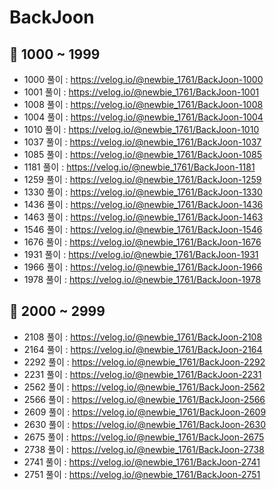 # BackJoon

## 🌱 1000 ~ 1999
- 1000 풀이 : https://velog.io/@newbie_1761/BackJoon-1000
- 1001 풀이 : https://velog.io/@newbie_1761/BackJoon-1001
- 1008 풀이 : https://velog.io/@newbie_1761/BackJoon-1008
- 1004 풀이 : https://velog.io/@newbie_1761/BackJoon-1004
- 1010 풀이 : https://velog.io/@newbie_1761/BackJoon-1010
- 1037 풀이 : https://velog.io/@newbie_1761/BackJoon-1037
- 1085 풀이 : https://velog.io/@newbie_1761/BackJoon-1085
- 1181 풀이 : https://velog.io/@newbie_1761/BackJoon-1181
- 1259 풀이 : https://velog.io/@newbie_1761/BackJoon-1259
- 1330 풀이 : https://velog.io/@newbie_1761/BackJoon-1330
- 1436 풀이 : https://velog.io/@newbie_1761/BackJoon-1436
- 1463 풀이 : https://velog.io/@newbie_1761/BackJoon-1463
- 1546 풀이 : https://velog.io/@newbie_1761/BackJoon-1546
- 1676 풀이 : https://velog.io/@newbie_1761/BackJoon-1676
- 1931 풀이 : https://velog.io/@newbie_1761/BackJoon-1931
- 1966 풀이 : https://velog.io/@newbie_1761/BackJoon-1966
- 1978 풀이 : https://velog.io/@newbie_1761/BackJoon-1978

## 🌱 2000 ~ 2999
- 2108 풀이 : https://velog.io/@newbie_1761/BackJoon-2108
- 2164 풀이 : https://velog.io/@newbie_1761/BackJoon-2164
- 2292 풀이 : https://velog.io/@newbie_1761/BackJoon-2292
- 2231 풀이 : https://velog.io/@newbie_1761/BackJoon-2231
- 2562 풀이 : https://velog.io/@newbie_1761/BackJoon-2562
- 2566 풀이 : https://velog.io/@newbie_1761/BackJoon-2566
- 2609 풀이 : https://velog.io/@newbie_1761/BackJoon-2609
- 2630 풀이 : https://velog.io/@newbie_1761/BackJoon-2630
- 2675 풀이 : https://velog.io/@newbie_1761/BackJoon-2675
- 2738 풀이 : https://velog.io/@newbie_1761/BackJoon-2738
- 2741 풀이 : https://velog.io/@newbie_1761/BackJoon-2741
- 2751 풀이 : https://velog.io/@newbie_1761/BackJoon-2751
